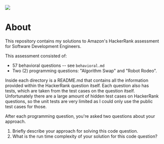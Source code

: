 ![](https://github.com/raleighlittles/Amazon-HackerRank-Assessment/actions/workflows/.github/workflows/main.yml/badge.svg)

# About

This repository contains my solutions to Amazon's HackerRank assessment for Software Development Engineers.

This assessment consisted of:

* 57 behavioral questions -- see `behavioral.md`
* Two (2) programming questions: "Algorithm Swap" and "Robot Rodeo".

Inside each directory is a README.md that contains all the information provided within the HackerRank question itself.
Each question also has tests, which are taken from the test cases on the question itself. Unfortunately there are a
large amount of hidden test cases on HackerRank questions, so the unit tests are very limited as I could only use the public
test cases for those.

After each programming question, you're asked two questions about your approach.

1. Briefly describe your approach for solving this code question.
2. What is the run time complexity of your solution for this code question? 
